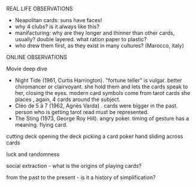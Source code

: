 REAL LIFE OBSERVATIONS

- Neapolitan cards: suns have faces!
- why 4 clubs? is it always like this?
- manifacturing: why are they longer and thinner than other cards, usually? double layered. what ration paper to plastic?
- who drew them first, as they exist in many cultures? (Marocco, italy)

ONLINE OBSERVATIONS

Movie deep dive
- Night Tide (1961, Curtis Harrington). "fortune teller" is vulgar. better chiromancer or clairvoyant. she hold them and lets the cards speak to her, closing the eyes. 
modern card symbols come from tarot cards
she places , again, 4 cards around the subject.
- Cléo de 5 à 7 (1962, Agnès Varda) . cards were bigger in the past. person who is getting tarot read must be represented. 
- The Sting (1973, George Roy Hill). angry poker. timing of gesture has a meaning. flying card.

cutting deck
opening the deck
picking a card
poker hand sliding across cards

luck and randomness 

social extraction - what is the origins of playing cards? 

from the past to the present - is it a history of simplification?

